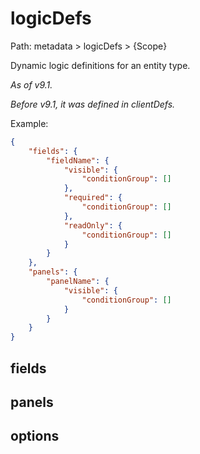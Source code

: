# logicDefs

Path: metadata > logicDefs > {Scope}

Dynamic logic definitions for an entity type.

*As of v9.1.*

*Before v9.1, it was defined in clientDefs.*

Example:

```json
{
    "fields": {
        "fieldName": {
            "visible": {
                "conditionGroup": []
            },
            "required": {
                "conditionGroup": []
            },
            "readOnly": {
                "conditionGroup": []
            }
        }
    },
    "panels": {
        "panelName": {
            "visible": {
                "conditionGroup": []
            }
        }
    }
}
```

## fields

## panels

## options
